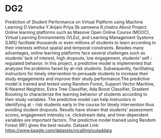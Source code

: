 # DG2
Prediction of Student Performance on Virtual Platform using Machine Learning
D.Vamsika
Y.Anjani Priya
Sk.sameena
R.chaitra
About Project:
Online learning platforms such as Massive Open Online Course (MOOC), Virtual Learning Environments (VLEs), and Learning Management Systems (LMS) facilitate thousands or even millions of students to learn according to their interests without spatial and temporal constraints. Besides many advantages, online learning platforms face several challenges such as students’ lack of interest, high dropouts, low engagement, students’ self - regulated behavior. In this project, a predictive model is implemented that analyzes the problems faced by at-risk students. Subsequently, facilitating instructors for timely intervention to persuade students to increase their study engagements and improve their study performance.The predictive model is trained and tested using Random Forest, Support Vector Machine, K-Nearest Neighbor, Extra Tree Classifier, Ada Boost Classifier, Gradient Boosting to characterize the learning behavior of students according to their study variables. The predictive model can help instructors in identifying at - risk students early in the course for timely intervention thus avoiding student dropouts. Results have shown that students’ assessment scores, engagement intensity i.e. clickstream data, and time-dependent variables are important factors. The predictive model trained using Random Forest (RF) gives the best results.
Dataset Link: https://www.kaggle.com/datasets/vjcalling/ouladdata
